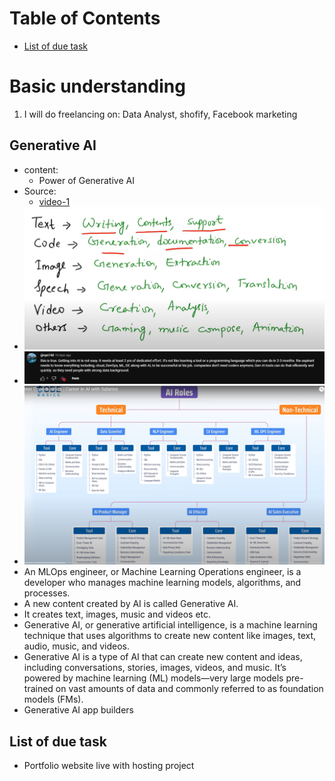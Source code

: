 # Table of Contents
- [List of due task](#list-of-due-task)
 
# Basic understanding
1. I will do freelancing on: Data Analyst, shofify, Facebook marketing

## Generative AI 
- content: 
  - Power of Generative AI 
- Source: 
  - [video-1](https://www.youtube.com/watch?v=rwF-X5STYks)
- ![idea](images/Generative%20AI.png)  
- ![idea](images/ai.png)  
- ![idea](images/aicareer.png)  
- An MLOps engineer, or Machine Learning Operations engineer, is a developer who manages machine learning models, algorithms, and processes. 
- A new content created by AI is called Generative AI. 
- It creates text, images, music and videos etc.  
- Generative AI, or generative artificial intelligence, is a machine learning technique that uses algorithms to create new content like images, text, audio, music, and videos. 
- Generative AI is a type of AI that can create new content and ideas, including conversations, stories, images, videos, and music. It’s powered by machine learning (ML) models—very large models pre-trained on vast amounts of data and commonly referred to as foundation models (FMs). 
- Generative AI app builders 

## List of due task
- Portfolio website live with hosting project